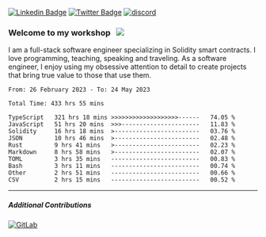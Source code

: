 [![Linkedin Badge](https://img.shields.io/badge/-LinkedIn-0e76a8?style=flat-square&logo=Linkedin&logoColor=white)](https://www.linkedin.com/in/jason-schwarz-75b91482/)
[![Twitter Badge](https://img.shields.io/badge/-Twitter-00acee?style=flat-square&logo=Twitter&logoColor=white)](https://twitter.com/passandscore)
[![discord](https://img.shields.io/badge/Discord-blue?logo=discord&logoColor=white)](https://discordapp.com/users/#3518)

### Welcome to my workshop &nbsp; ![](https://visitor-badge.glitch.me/badge?page_id=passandscore.passandscore)

I am a full-stack software engineer specializing in Solidity smart contracts. I love programming, teaching, speaking and traveling. As a software engineer, I enjoy using my obsessive attention to detail to create projects that bring true value to those that use them.

<!--START_SECTION:waka-->

```text
From: 26 February 2023 - To: 24 May 2023

Total Time: 433 hrs 55 mins

TypeScript   321 hrs 18 mins >>>>>>>>>>>>>>>>>>>------   74.05 %
JavaScript   51 hrs 20 mins  >>>----------------------   11.83 %
Solidity     16 hrs 18 mins  >------------------------   03.76 %
JSON         10 hrs 46 mins  >------------------------   02.48 %
Rust         9 hrs 41 mins   >------------------------   02.23 %
Markdown     8 hrs 58 mins   >------------------------   02.07 %
TOML         3 hrs 35 mins   -------------------------   00.83 %
Bash         3 hrs 11 mins   -------------------------   00.74 %
Other        2 hrs 51 mins   -------------------------   00.66 %
CSV          2 hrs 15 mins   -------------------------   00.52 %
```

<!--END_SECTION:waka-->

<hr/>

##### Additional Contributions

[![GitLab](https://img.shields.io/badge/GitLab-orange?logo=gitlab&logoColor=white)](https://gitlab.com/jason_schwarz)
